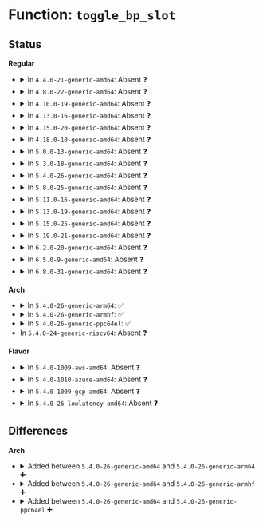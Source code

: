 # Function: <code>toggle_bp_slot</code>

## Status
<b>Regular</b>
<ul>
<li>
<details>
<summary>In <code>4.4.0-21-generic-amd64</code>: Absent ❓</summary>

```json
{
  "name": "toggle_bp_slot",
  "collision_type": "Unique Static",
  "inline_type": "Selective",
  "funcs": [
    {
      "addr": 18446744071580444736,
      "name": "toggle_bp_slot",
      "external": false,
      "loc": "kernel/events/hw_breakpoint.c:203",
      "file": "kernel/events/hw_breakpoint.c",
      "inline": "not declared, inlined",
      "caller_inline": [],
      "caller_func": [
        "kernel/events/hw_breakpoint.c:__release_bp_slot",
        "kernel/events/hw_breakpoint.c:__reserve_bp_slot"
      ]
    }
  ],
  "symbols": [
    {
      "addr": 18446744071580444736,
      "name": "toggle_bp_slot.constprop.9",
      "section": ".text",
      "bind": "STB_LOCAL",
      "size": 396
    }
  ]
}
```
</details>
</li>
<li>
<details>
<summary>In <code>4.8.0-22-generic-amd64</code>: Absent ❓</summary>

```json
{
  "name": "toggle_bp_slot",
  "collision_type": "Unique Static",
  "inline_type": "Selective",
  "funcs": [
    {
      "addr": 18446744071580519680,
      "name": "toggle_bp_slot",
      "external": false,
      "loc": "kernel/events/hw_breakpoint.c:203",
      "file": "kernel/events/hw_breakpoint.c",
      "inline": "not declared, inlined",
      "caller_inline": [],
      "caller_func": [
        "kernel/events/hw_breakpoint.c:__release_bp_slot",
        "kernel/events/hw_breakpoint.c:__reserve_bp_slot"
      ]
    }
  ],
  "symbols": [
    {
      "addr": 18446744071580519680,
      "name": "toggle_bp_slot.constprop.10",
      "section": ".text",
      "bind": "STB_LOCAL",
      "size": 394
    }
  ]
}
```
</details>
</li>
<li>
<details>
<summary>In <code>4.10.0-19-generic-amd64</code>: Absent ❓</summary>

```json
{
  "name": "toggle_bp_slot",
  "collision_type": "Unique Static",
  "inline_type": "Selective",
  "funcs": [
    {
      "addr": 18446744071580583648,
      "name": "toggle_bp_slot",
      "external": false,
      "loc": "kernel/events/hw_breakpoint.c:203",
      "file": "kernel/events/hw_breakpoint.c",
      "inline": "not declared, inlined",
      "caller_inline": [],
      "caller_func": [
        "kernel/events/hw_breakpoint.c:__release_bp_slot",
        "kernel/events/hw_breakpoint.c:__reserve_bp_slot"
      ]
    }
  ],
  "symbols": [
    {
      "addr": 18446744071580583648,
      "name": "toggle_bp_slot.constprop.12",
      "section": ".text",
      "bind": "STB_LOCAL",
      "size": 396
    }
  ]
}
```
</details>
</li>
<li>
<details>
<summary>In <code>4.13.0-16-generic-amd64</code>: Absent ❓</summary>

```json
{
  "name": "toggle_bp_slot",
  "collision_type": "Unique Static",
  "inline_type": "Selective",
  "funcs": [
    {
      "addr": 18446744071580614288,
      "name": "toggle_bp_slot",
      "external": false,
      "loc": "kernel/events/hw_breakpoint.c:203",
      "file": "kernel/events/hw_breakpoint.c",
      "inline": "not declared, inlined",
      "caller_inline": [],
      "caller_func": [
        "kernel/events/hw_breakpoint.c:__release_bp_slot",
        "kernel/events/hw_breakpoint.c:__reserve_bp_slot"
      ]
    }
  ],
  "symbols": [
    {
      "addr": 18446744071580614288,
      "name": "toggle_bp_slot.constprop.12",
      "section": ".text",
      "bind": "STB_LOCAL",
      "size": 391
    }
  ]
}
```
</details>
</li>
<li>
<details>
<summary>In <code>4.15.0-20-generic-amd64</code>: Absent ❓</summary>

```json
{
  "name": "toggle_bp_slot",
  "collision_type": "Unique Static",
  "inline_type": "Selective",
  "funcs": [
    {
      "addr": 18446744071580694976,
      "name": "toggle_bp_slot",
      "external": false,
      "loc": "kernel/events/hw_breakpoint.c:203",
      "file": "kernel/events/hw_breakpoint.c",
      "inline": "not declared, inlined",
      "caller_inline": [],
      "caller_func": [
        "kernel/events/hw_breakpoint.c:__release_bp_slot",
        "kernel/events/hw_breakpoint.c:__reserve_bp_slot"
      ]
    }
  ],
  "symbols": [
    {
      "addr": 18446744071580694976,
      "name": "toggle_bp_slot.constprop.12",
      "section": ".text",
      "bind": "STB_LOCAL",
      "size": 378
    }
  ]
}
```
</details>
</li>
<li>
<details>
<summary>In <code>4.18.0-10-generic-amd64</code>: Absent ❓</summary>

```json
{
  "name": "toggle_bp_slot",
  "collision_type": "Unique Static",
  "inline_type": "Selective",
  "funcs": [
    {
      "addr": 18446744071580826624,
      "name": "toggle_bp_slot",
      "external": false,
      "loc": "kernel/events/hw_breakpoint.c:204",
      "file": "kernel/events/hw_breakpoint.c",
      "inline": "not declared, inlined",
      "caller_inline": [],
      "caller_func": [
        "kernel/events/hw_breakpoint.c:__reserve_bp_slot"
      ]
    }
  ],
  "symbols": [
    {
      "addr": 18446744071580826624,
      "name": "toggle_bp_slot.constprop.19",
      "section": ".text",
      "bind": "STB_LOCAL",
      "size": 367
    }
  ]
}
```
</details>
</li>
<li>
<details>
<summary>In <code>5.0.0-13-generic-amd64</code>: Absent ❓</summary>

```json
{
  "name": "toggle_bp_slot",
  "collision_type": "Unique Static",
  "inline_type": "Selective",
  "funcs": [
    {
      "addr": 18446744071580893360,
      "name": "toggle_bp_slot",
      "external": false,
      "loc": "kernel/events/hw_breakpoint.c:204",
      "file": "kernel/events/hw_breakpoint.c",
      "inline": "not declared, inlined",
      "caller_inline": [],
      "caller_func": [
        "kernel/events/hw_breakpoint.c:__reserve_bp_slot"
      ]
    }
  ],
  "symbols": [
    {
      "addr": 18446744071580893360,
      "name": "toggle_bp_slot.constprop.17",
      "section": ".text",
      "bind": "STB_LOCAL",
      "size": 367
    }
  ]
}
```
</details>
</li>
<li>
<details>
<summary>In <code>5.3.0-18-generic-amd64</code>: Absent ❓</summary>

```json
{
  "name": "toggle_bp_slot",
  "collision_type": "Unique Static",
  "inline_type": "Selective",
  "funcs": [
    {
      "addr": 18446744071580990864,
      "name": "toggle_bp_slot",
      "external": false,
      "loc": "kernel/events/hw_breakpoint.c:191",
      "file": "kernel/events/hw_breakpoint.c",
      "inline": "not declared, inlined",
      "caller_inline": [],
      "caller_func": [
        "kernel/events/hw_breakpoint.c:__reserve_bp_slot"
      ]
    }
  ],
  "symbols": [
    {
      "addr": 18446744071580990864,
      "name": "toggle_bp_slot.constprop.0",
      "section": ".text",
      "bind": "STB_LOCAL",
      "size": 372
    }
  ]
}
```
</details>
</li>
<li>
<details>
<summary>In <code>5.4.0-26-generic-amd64</code>: Absent ❓</summary>

```json
{
  "name": "toggle_bp_slot",
  "collision_type": "Unique Static",
  "inline_type": "Selective",
  "funcs": [
    {
      "addr": 18446744071581044848,
      "name": "toggle_bp_slot",
      "external": false,
      "loc": "kernel/events/hw_breakpoint.c:191",
      "file": "kernel/events/hw_breakpoint.c",
      "inline": "not declared, inlined",
      "caller_inline": [],
      "caller_func": [
        "kernel/events/hw_breakpoint.c:__reserve_bp_slot"
      ]
    }
  ],
  "symbols": [
    {
      "addr": 18446744071581044848,
      "name": "toggle_bp_slot.constprop.0",
      "section": ".text",
      "bind": "STB_LOCAL",
      "size": 372
    }
  ]
}
```
</details>
</li>
<li>
<details>
<summary>In <code>5.8.0-25-generic-amd64</code>: Absent ❓</summary>

```json
{
  "name": "toggle_bp_slot",
  "collision_type": "Unique Static",
  "inline_type": "Selective",
  "funcs": [
    {
      "addr": 18446744071581224528,
      "name": "toggle_bp_slot",
      "external": false,
      "loc": "kernel/events/hw_breakpoint.c:191",
      "file": "kernel/events/hw_breakpoint.c",
      "inline": "not declared, inlined",
      "caller_inline": [],
      "caller_func": [
        "kernel/events/hw_breakpoint.c:modify_user_hw_breakpoint_check",
        "kernel/events/hw_breakpoint.c:dbg_release_bp_slot",
        "kernel/events/hw_breakpoint.c:release_bp_slot",
        "kernel/events/hw_breakpoint.c:__reserve_bp_slot"
      ]
    }
  ],
  "symbols": [
    {
      "addr": 18446744071581224528,
      "name": "toggle_bp_slot.constprop.0",
      "section": ".text",
      "bind": "STB_LOCAL",
      "size": 511
    }
  ]
}
```
</details>
</li>
<li>
<details>
<summary>In <code>5.11.0-16-generic-amd64</code>: Absent ❓</summary>

```json
{
  "name": "toggle_bp_slot",
  "collision_type": "Unique Static",
  "inline_type": "Selective",
  "funcs": [
    {
      "addr": 18446744071581267104,
      "name": "toggle_bp_slot",
      "external": false,
      "loc": "kernel/events/hw_breakpoint.c:191",
      "file": "kernel/events/hw_breakpoint.c",
      "inline": "not declared, inlined",
      "caller_inline": [],
      "caller_func": [
        "kernel/events/hw_breakpoint.c:modify_user_hw_breakpoint_check",
        "kernel/events/hw_breakpoint.c:dbg_release_bp_slot",
        "kernel/events/hw_breakpoint.c:release_bp_slot",
        "kernel/events/hw_breakpoint.c:__reserve_bp_slot"
      ]
    }
  ],
  "symbols": [
    {
      "addr": 18446744071581267104,
      "name": "toggle_bp_slot.constprop.0",
      "section": ".text",
      "bind": "STB_LOCAL",
      "size": 511
    }
  ]
}
```
</details>
</li>
<li>
<details>
<summary>In <code>5.13.0-19-generic-amd64</code>: Absent ❓</summary>

```json
{
  "name": "toggle_bp_slot",
  "collision_type": "Unique Static",
  "inline_type": "Selective",
  "funcs": [
    {
      "addr": 18446744071581285424,
      "name": "toggle_bp_slot",
      "external": false,
      "loc": "kernel/events/hw_breakpoint.c:191",
      "file": "kernel/events/hw_breakpoint.c",
      "inline": "not declared, inlined",
      "caller_inline": [],
      "caller_func": [
        "kernel/events/hw_breakpoint.c:modify_user_hw_breakpoint_check",
        "kernel/events/hw_breakpoint.c:dbg_release_bp_slot",
        "kernel/events/hw_breakpoint.c:release_bp_slot",
        "kernel/events/hw_breakpoint.c:__reserve_bp_slot"
      ]
    }
  ],
  "symbols": [
    {
      "addr": 18446744071581285424,
      "name": "toggle_bp_slot.constprop.0",
      "section": ".text",
      "bind": "STB_LOCAL",
      "size": 511
    }
  ]
}
```
</details>
</li>
<li>
<details>
<summary>In <code>5.15.0-25-generic-amd64</code>: Absent ❓</summary>

```json
{
  "name": "toggle_bp_slot",
  "collision_type": "Unique Static",
  "inline_type": "Selective",
  "funcs": [
    {
      "addr": 18446744071581529536,
      "name": "toggle_bp_slot",
      "external": false,
      "loc": "kernel/events/hw_breakpoint.c:191",
      "file": "kernel/events/hw_breakpoint.c",
      "inline": "not declared, inlined",
      "caller_inline": [],
      "caller_func": [
        "kernel/events/hw_breakpoint.c:modify_user_hw_breakpoint_check",
        "kernel/events/hw_breakpoint.c:dbg_release_bp_slot",
        "kernel/events/hw_breakpoint.c:release_bp_slot",
        "kernel/events/hw_breakpoint.c:__reserve_bp_slot"
      ]
    }
  ],
  "symbols": [
    {
      "addr": 18446744071581529536,
      "name": "toggle_bp_slot.constprop.0",
      "section": ".text",
      "bind": "STB_LOCAL",
      "size": 607
    }
  ]
}
```
</details>
</li>
<li>
<details>
<summary>In <code>5.19.0-21-generic-amd64</code>: Absent ❓</summary>

```json
{
  "name": "toggle_bp_slot",
  "collision_type": "Unique Static",
  "inline_type": "Selective",
  "funcs": [
    {
      "addr": 18446744071581877648,
      "name": "toggle_bp_slot",
      "external": false,
      "loc": "kernel/events/hw_breakpoint.c:191",
      "file": "kernel/events/hw_breakpoint.c",
      "inline": "not declared, inlined",
      "caller_inline": [],
      "caller_func": [
        "kernel/events/hw_breakpoint.c:modify_user_hw_breakpoint_check",
        "kernel/events/hw_breakpoint.c:dbg_release_bp_slot",
        "kernel/events/hw_breakpoint.c:release_bp_slot",
        "kernel/events/hw_breakpoint.c:__reserve_bp_slot"
      ]
    }
  ],
  "symbols": [
    {
      "addr": 18446744071581877648,
      "name": "toggle_bp_slot.constprop.0",
      "section": ".text",
      "bind": "STB_LOCAL",
      "size": 648
    }
  ]
}
```
</details>
</li>
<li>
<details>
<summary>In <code>6.2.0-20-generic-amd64</code>: Absent ❓</summary>

```json
{
  "name": "toggle_bp_slot",
  "collision_type": "Unique Static",
  "inline_type": "Selective",
  "funcs": [
    {
      "addr": 18446744071582309024,
      "name": "toggle_bp_slot",
      "external": false,
      "loc": "kernel/events/hw_breakpoint.c:409",
      "file": "kernel/events/hw_breakpoint.c",
      "inline": "not declared, inlined",
      "caller_inline": [],
      "caller_func": [
        "kernel/events/hw_breakpoint.c:modify_user_hw_breakpoint_check",
        "kernel/events/hw_breakpoint.c:dbg_release_bp_slot",
        "kernel/events/hw_breakpoint.c:release_bp_slot",
        "kernel/events/hw_breakpoint.c:__reserve_bp_slot"
      ]
    }
  ],
  "symbols": [
    {
      "addr": 18446744071582309024,
      "name": "toggle_bp_slot.constprop.0",
      "section": ".text",
      "bind": "STB_LOCAL",
      "size": 1608
    }
  ]
}
```
</details>
</li>
<li>
<details>
<summary>In <code>6.5.0-9-generic-amd64</code>: Absent ❓</summary>

```json
{
  "name": "toggle_bp_slot",
  "collision_type": "Unique Static",
  "inline_type": "Selective",
  "funcs": [
    {
      "addr": 18446744071582509760,
      "name": "toggle_bp_slot",
      "external": false,
      "loc": "kernel/events/hw_breakpoint.c:409",
      "file": "kernel/events/hw_breakpoint.c",
      "inline": "not declared, inlined",
      "caller_inline": [],
      "caller_func": [
        "kernel/events/hw_breakpoint.c:modify_user_hw_breakpoint_check",
        "kernel/events/hw_breakpoint.c:dbg_release_bp_slot",
        "kernel/events/hw_breakpoint.c:release_bp_slot",
        "kernel/events/hw_breakpoint.c:__reserve_bp_slot"
      ]
    }
  ],
  "symbols": [
    {
      "addr": 18446744071582509760,
      "name": "toggle_bp_slot.constprop.0",
      "section": ".text",
      "bind": "STB_LOCAL",
      "size": 2116
    }
  ]
}
```
</details>
</li>
<li>
<details>
<summary>In <code>6.8.0-31-generic-amd64</code>: Absent ❓</summary>

```json
{
  "name": "toggle_bp_slot",
  "collision_type": "Unique Static",
  "inline_type": "Selective",
  "funcs": [
    {
      "addr": 18446744071582678304,
      "name": "toggle_bp_slot",
      "external": false,
      "loc": "kernel/events/hw_breakpoint.c:409",
      "file": "kernel/events/hw_breakpoint.c",
      "inline": "not declared, inlined",
      "caller_inline": [],
      "caller_func": [
        "kernel/events/hw_breakpoint.c:bp_perf_event_destroy",
        "kernel/events/hw_breakpoint.c:modify_user_hw_breakpoint_check",
        "kernel/events/hw_breakpoint.c:register_perf_hw_breakpoint",
        "kernel/events/hw_breakpoint.c:dbg_release_bp_slot",
        "kernel/events/hw_breakpoint.c:__reserve_bp_slot"
      ]
    }
  ],
  "symbols": [
    {
      "addr": 18446744071582678304,
      "name": "toggle_bp_slot.constprop.0",
      "section": ".text",
      "bind": "STB_LOCAL",
      "size": 2116
    }
  ]
}
```
</details>
</li>
</ul>
<b>Arch</b>
<ul>
<li>
<details>
<summary>In <code>5.4.0-26-generic-arm64</code>: ✅</summary>

```c
void toggle_bp_slot(struct perf_event * bp, bool enable, enum bp_type_idx type, int weight)
```

```json
{
  "name": "toggle_bp_slot",
  "collision_type": "Unique Static",
  "inline_type": "No",
  "funcs": [
    {
      "addr": 18446603336492400912,
      "name": "toggle_bp_slot",
      "external": false,
      "loc": "kernel/events/hw_breakpoint.c:191",
      "file": "kernel/events/hw_breakpoint.c",
      "inline": "seen, unknown",
      "caller_inline": [],
      "caller_func": [
        "kernel/events/hw_breakpoint.c:__release_bp_slot",
        "kernel/events/hw_breakpoint.c:__reserve_bp_slot"
      ]
    }
  ],
  "symbols": [
    {
      "addr": 18446603336492400912,
      "name": "toggle_bp_slot",
      "section": ".text",
      "bind": "STB_LOCAL",
      "size": 460
    }
  ]
}
```
</details>
</li>
<li>
<details>
<summary>In <code>5.4.0-26-generic-armhf</code>: ✅</summary>

```c
void toggle_bp_slot(struct perf_event * bp, bool enable, enum bp_type_idx type, int weight)
```

```json
{
  "name": "toggle_bp_slot",
  "collision_type": "Unique Static",
  "inline_type": "No",
  "funcs": [
    {
      "addr": 3226285948,
      "name": "toggle_bp_slot",
      "external": false,
      "loc": "kernel/events/hw_breakpoint.c:191",
      "file": "kernel/events/hw_breakpoint.c",
      "inline": "seen, unknown",
      "caller_inline": [],
      "caller_func": [
        "kernel/events/hw_breakpoint.c:__release_bp_slot",
        "kernel/events/hw_breakpoint.c:__reserve_bp_slot"
      ]
    }
  ],
  "symbols": [
    {
      "addr": 3226285948,
      "name": "toggle_bp_slot",
      "section": ".text",
      "bind": "STB_LOCAL",
      "size": 392
    }
  ]
}
```
</details>
</li>
<li>
<details>
<summary>In <code>5.4.0-26-generic-ppc64el</code>: ✅</summary>

```c
void toggle_bp_slot(struct perf_event * bp, bool enable, enum bp_type_idx type, int weight)
```

```json
{
  "name": "toggle_bp_slot",
  "collision_type": "Unique Static",
  "inline_type": "No",
  "funcs": [
    {
      "addr": 13835058055285663472,
      "name": "toggle_bp_slot",
      "external": false,
      "loc": "kernel/events/hw_breakpoint.c:191",
      "file": "kernel/events/hw_breakpoint.c",
      "inline": "seen, unknown",
      "caller_inline": [],
      "caller_func": [
        "kernel/events/hw_breakpoint.c:__release_bp_slot",
        "kernel/events/hw_breakpoint.c:__reserve_bp_slot"
      ]
    }
  ],
  "symbols": [
    {
      "addr": 13835058055285663472,
      "name": "toggle_bp_slot",
      "section": ".text",
      "bind": "STB_LOCAL",
      "size": 608
    }
  ]
}
```
</details>
</li>
<li>
In <code>5.4.0-24-generic-riscv64</code>: Absent ❓
</li>
</ul>
<b>Flavor</b>
<ul>
<li>
<details>
<summary>In <code>5.4.0-1009-aws-amd64</code>: Absent ❓</summary>

```json
{
  "name": "toggle_bp_slot",
  "collision_type": "Unique Static",
  "inline_type": "Selective",
  "funcs": [
    {
      "addr": 18446744071581013696,
      "name": "toggle_bp_slot",
      "external": false,
      "loc": "kernel/events/hw_breakpoint.c:191",
      "file": "kernel/events/hw_breakpoint.c",
      "inline": "not declared, inlined",
      "caller_inline": [],
      "caller_func": [
        "kernel/events/hw_breakpoint.c:__reserve_bp_slot"
      ]
    }
  ],
  "symbols": [
    {
      "addr": 18446744071581013696,
      "name": "toggle_bp_slot.constprop.0",
      "section": ".text",
      "bind": "STB_LOCAL",
      "size": 372
    }
  ]
}
```
</details>
</li>
<li>
<details>
<summary>In <code>5.4.0-1010-azure-amd64</code>: Absent ❓</summary>

```json
{
  "name": "toggle_bp_slot",
  "collision_type": "Unique Static",
  "inline_type": "Selective",
  "funcs": [
    {
      "addr": 18446744071580959824,
      "name": "toggle_bp_slot",
      "external": false,
      "loc": "kernel/events/hw_breakpoint.c:191",
      "file": "kernel/events/hw_breakpoint.c",
      "inline": "not declared, inlined",
      "caller_inline": [],
      "caller_func": [
        "kernel/events/hw_breakpoint.c:__reserve_bp_slot"
      ]
    }
  ],
  "symbols": [
    {
      "addr": 18446744071580959824,
      "name": "toggle_bp_slot.constprop.0",
      "section": ".text",
      "bind": "STB_LOCAL",
      "size": 372
    }
  ]
}
```
</details>
</li>
<li>
<details>
<summary>In <code>5.4.0-1009-gcp-amd64</code>: Absent ❓</summary>

```json
{
  "name": "toggle_bp_slot",
  "collision_type": "Unique Static",
  "inline_type": "Selective",
  "funcs": [
    {
      "addr": 18446744071581004896,
      "name": "toggle_bp_slot",
      "external": false,
      "loc": "kernel/events/hw_breakpoint.c:191",
      "file": "kernel/events/hw_breakpoint.c",
      "inline": "not declared, inlined",
      "caller_inline": [],
      "caller_func": [
        "kernel/events/hw_breakpoint.c:__reserve_bp_slot"
      ]
    }
  ],
  "symbols": [
    {
      "addr": 18446744071581004896,
      "name": "toggle_bp_slot.constprop.0",
      "section": ".text",
      "bind": "STB_LOCAL",
      "size": 372
    }
  ]
}
```
</details>
</li>
<li>
<details>
<summary>In <code>5.4.0-26-lowlatency-amd64</code>: Absent ❓</summary>

```json
{
  "name": "toggle_bp_slot",
  "collision_type": "Unique Static",
  "inline_type": "Selective",
  "funcs": [
    {
      "addr": 18446744071581066096,
      "name": "toggle_bp_slot",
      "external": false,
      "loc": "kernel/events/hw_breakpoint.c:191",
      "file": "kernel/events/hw_breakpoint.c",
      "inline": "not declared, inlined",
      "caller_inline": [],
      "caller_func": [
        "kernel/events/hw_breakpoint.c:__reserve_bp_slot"
      ]
    }
  ],
  "symbols": [
    {
      "addr": 18446744071581066096,
      "name": "toggle_bp_slot.constprop.0",
      "section": ".text",
      "bind": "STB_LOCAL",
      "size": 372
    }
  ]
}
```
</details>
</li>
</ul>

## Differences
<b>Arch</b>
<ul>
<li>
<details>
<summary>Added between <code>5.4.0-26-generic-amd64</code> and <code>5.4.0-26-generic-arm64</code> ➕</summary>

```c
void toggle_bp_slot(struct perf_event * bp, bool enable, enum bp_type_idx type, int weight)
```
</details>
</li>
<li>
<details>
<summary>Added between <code>5.4.0-26-generic-amd64</code> and <code>5.4.0-26-generic-armhf</code> ➕</summary>

```c
void toggle_bp_slot(struct perf_event * bp, bool enable, enum bp_type_idx type, int weight)
```
</details>
</li>
<li>
<details>
<summary>Added between <code>5.4.0-26-generic-amd64</code> and <code>5.4.0-26-generic-ppc64el</code> ➕</summary>

```c
void toggle_bp_slot(struct perf_event * bp, bool enable, enum bp_type_idx type, int weight)
```
</details>
</li>
</ul>
